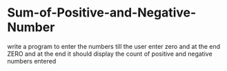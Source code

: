 # Sum-of-Positive-and-Negative-Number
write a program to enter the numbers till the user enter zero and at the end  ZERO and at the end it should display the count of positive and negative numbers  entered
